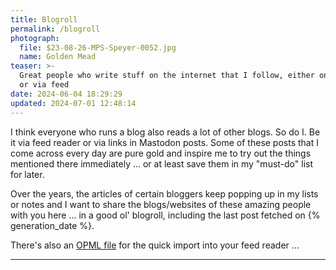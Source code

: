 ```yaml
---
title: Blogroll
permalink: /blogroll
photograph:
  file: $23-08-26-MPS-Speyer-0052.jpg
  name: Golden Mead
teaser: >-
  Great people who write stuff on the internet that I follow, either on Mastodon
  or via feed
date: 2024-06-04 18:29:29
updated: 2024-07-01 12:48:14
---
```


I think everyone who runs a blog also reads a lot of other blogs. So do I. Be it via feed reader or via links in Mastodon posts. Some of these posts that I come across every day are pure gold and inspire me to try out the things mentioned there immediately ... or at least save them in my "must-do" list for later.

Over the years, the articles of certain bloggers keep popping up in my lists or notes and I want to share the blogs/websites of these amazing people with you here ... in a good ol' blogroll, including the last post fetched on {% generation_date %}.

There's also an <a href="/blogroll.opml" download="blogroll.opml">OPML file</a> for the quick import into your feed reader ...

---
